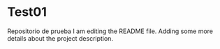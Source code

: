 # Test01
Repositorio de prueba
I am editing the README file. Adding some more details about the project description.
